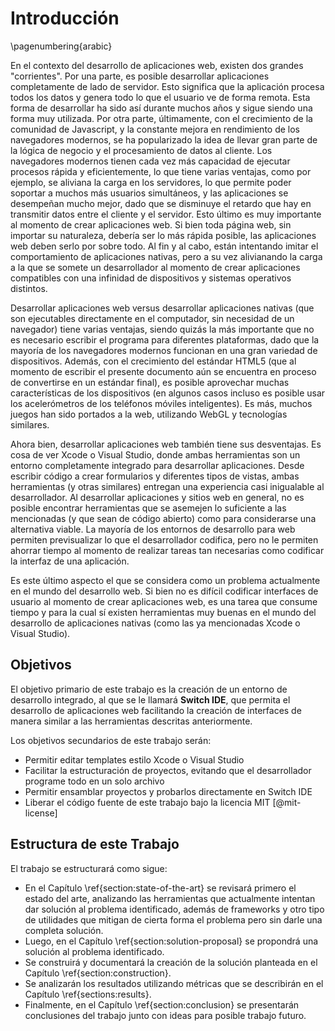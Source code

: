 # Introducción

<!-- Start numbering with arabic numbers now -->

\pagenumbering{arabic}

<!-- This numbering thing has to go here in order for it to work ok, otherwise it just stays with roman numbers -->

En el contexto del desarrollo de aplicaciones web, existen dos grandes "corrientes". Por una parte, es posible desarrollar aplicaciones completamente de lado de servidor. Esto significa que la aplicación procesa todos los datos y genera todo lo que el usuario ve de forma remota. Esta forma de desarrollar ha sido así durante muchos años y sigue siendo una forma muy utilizada. Por otra parte, últimamente, con el crecimiento de la comunidad de Javascript, y la constante mejora en rendimiento de los navegadores modernos, se ha popularizado la idea de llevar gran parte de la lógica de negocio y el procesamiento de datos al cliente. Los navegadores modernos tienen cada vez más capacidad de ejecutar procesos rápida y eficientemente, lo que tiene varias ventajas, como por ejemplo, se aliviana la carga en los servidores, lo que permite poder soportar a muchos más usuarios simultáneos, y las aplicaciones se desempeñan mucho mejor, dado que se disminuye el retardo que hay en transmitir datos entre el cliente y el servidor. Esto último es muy importante al momento de crear aplicaciones web. Si bien toda página web, sin importar su naturaleza, debería ser lo más rápida posible, las aplicaciones web deben serlo por sobre todo. Al fin y al cabo, están intentando imitar el comportamiento de aplicaciones nativas, pero a su vez alivianando la carga a la que se somete un desarrollador al momento de crear aplicaciones compatibles con una infinidad de dispositivos y sistemas operativos distintos.

Desarrollar aplicaciones web versus desarrollar aplicaciones nativas (que son ejecutables directamente en el computador, sin necesidad de un navegador) tiene varias ventajas, siendo quizás la más importante que no es necesario escribir el programa para diferentes plataformas, dado que la mayoría de los navegadores modernos funcionan en una gran variedad de dispositivos. Además, con el crecimiento del estándar HTML5 (que al momento de escribir el presente documento aún se encuentra en proceso de convertirse en un estándar final), es posible aprovechar muchas características de los dispositivos (en algunos casos incluso es posible usar los acelerómetros de los teléfonos móviles inteligentes). Es más, muchos juegos han sido portados a la web, utilizando WebGL y tecnologías similares.

Ahora bien, desarrollar aplicaciones web también tiene sus desventajas. Es cosa de ver Xcode o Visual Studio, donde ambas herramientas son un entorno completamente integrado para desarrollar aplicaciones. Desde escribir código a crear formularios y diferentes tipos de vistas, ambas herramientas (y otras similares) entregan una experiencia casi inigualable al desarrollador. Al desarrollar aplicaciones y sitios web en general, no es posible encontrar herramientas que se asemejen lo suficiente a las mencionadas (y que sean de código abierto) como para considerarse una alternativa viable. La mayoría de los entornos de desarrollo para web permiten previsualizar lo que el desarrollador codifica, pero no le permiten ahorrar tiempo al momento de realizar tareas tan necesarias como codificar la interfaz de una aplicación.

Es este último aspecto el que se considera como un problema actualmente en el mundo del desarrollo web. Si bien no es difícil codificar interfaces de usuario al momento de crear aplicaciones web, es una tarea que consume tiempo y para la cual sí existen herramientas muy buenas en el mundo del desarrollo de aplicaciones nativas (como las ya mencionadas Xcode o Visual Studio). 

## Objetivos

El objetivo primario de este trabajo es la creación de un entorno de desarrollo integrado, al que se le llamará **Switch IDE**, que permita el desarrollo de aplicaciones web facilitando la creación de interfaces de manera similar a las herramientas descritas anteriormente.

Los objetivos secundarios de este trabajo serán:

- Permitir editar templates estilo Xcode o Visual Studio
- Facilitar la estructuración de proyectos, evitando que el desarrollador programe todo en un solo archivo
- Permitir ensamblar proyectos y probarlos directamente en Switch IDE
- Liberar el código fuente de este trabajo bajo la licencia MIT [@mit-license]

## Estructura de este Trabajo

El trabajo se estructurará como sigue:

- En el Capítulo \ref{section:state-of-the-art} se revisará primero el estado del arte, analizando las herramientas que actualmente intentan dar solución al problema identificado, además de frameworks y otro tipo de utilidades que mitigan de cierta forma el problema pero sin darle una completa solución.
- Luego, en el Capítulo \ref{section:solution-proposal} se propondrá una solución al problema identificado.
- Se construirá y documentará la creación de la solución planteada en el Capítulo \ref{section:construction}.
- Se analizarán los resultados utilizando métricas que se describirán en el Capítulo \ref{sections:results}.
- Finalmente, en el Capítulo \ref{section:conclusion} se presentarán conclusiones del trabajo junto con ideas para posible trabajo futuro.